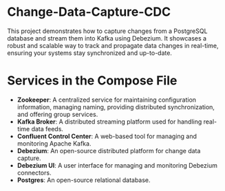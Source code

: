 # Change-Data-Capture-CDC
This project demonstrates how to capture changes from a PostgreSQL database and stream them into Kafka using Debezium. It showcases a robust and scalable way to track and propagate data changes in real-time, ensuring your systems stay synchronized and up-to-date.
# Services in the Compose File
- **Zookeeper**: A centralized service for maintaining configuration information, managing naming, providing distributed synchronization, and offering group services.
- **Kafka Broker**: A distributed streaming platform used for handling real-time data feeds.
- **Confluent Control Center**: A web-based tool for managing and monitoring Apache Kafka.
- **Debezium**: An open-source distributed platform for change data capture.
- **Debezium UI**: A user interface for managing and monitoring Debezium connectors.
- **Postgres**: An open-source relational database.

